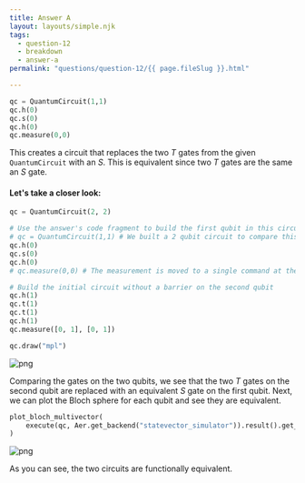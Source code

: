 ```yaml
---
title: Answer A
layout: layouts/simple.njk
tags:
  - question-12
  - breakdown
  - answer-a
permalink: "questions/question-12/{{ page.fileSlug }}.html"

---
```



```python
qc = QuantumCircuit(1,1)
qc.h(0)  
qc.s(0)  
qc.h(0)
qc.measure(0,0)
```
This creates a circuit that replaces the two $T$ gates from the given `QuantumCircuit` with an $S$.
This is equivalent since two $T$ gates are the same an $S$ gate.

#### Let's take a closer look:


```python
qc = QuantumCircuit(2, 2)

# Use the answer's code fragment to build the first qubit in this circuit
# qc = QuantumCircuit(1,1) # We built a 2 qubit circuit to compare this to the target
qc.h(0)
qc.s(0)
qc.h(0)
# qc.measure(0,0) # The measurement is moved to a single command at the end of the circuit

# Build the initial circuit without a barrier on the second qubit
qc.h(1)
qc.t(1)
qc.t(1)
qc.h(1)
qc.measure([0, 1], [0, 1])

qc.draw("mpl")
```




    
![png](output_13_0.png)
    



Comparing the gates on the two qubits, we see that the two $T$ gates on the second qubit are replaced with an equivalent $S$ gate on the first qubit.
Next, we can plot the Bloch sphere for each qubit and see they are equivalent.


```python
plot_bloch_multivector(
    execute(qc, Aer.get_backend("statevector_simulator")).result().get_statevector(qc)
)
```




    
![png](output_15_0.png)
    



As you can see, the two circuits are functionally equivalent.